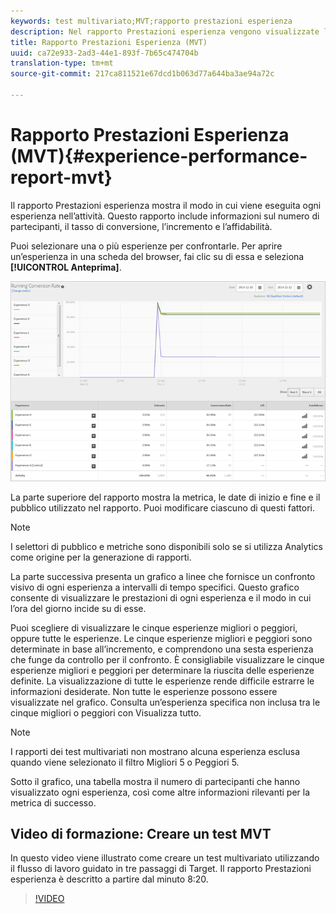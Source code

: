 ```yaml
---
keywords: test multivariato;MVT;rapporto prestazioni esperienza
description: Nel rapporto Prestazioni esperienza vengono visualizzate le prestazioni di ogni esperienza nell’attività. Questo include informazioni sul numero di partecipanti, il tasso di conversione, l’incremento e l’affidabilità.
title: Rapporto Prestazioni Esperienza (MVT)
uuid: ca72e933-2ad3-44e1-893f-7b65c474704b
translation-type: tm+mt
source-git-commit: 217ca811521e67dcd1b063d77a644ba3ae94a72c

---
```



# Rapporto Prestazioni Esperienza (MVT){#experience-performance-report-mvt}

Il rapporto Prestazioni esperienza mostra il modo in cui viene eseguita ogni esperienza nell’attività. Questo rapporto include informazioni sul numero di partecipanti, il tasso di conversione, l’incremento e l’affidabilità.

Puoi selezionare una o più esperienze per confrontarle. Per aprire un’esperienza in una scheda del browser, fai clic su di essa e seleziona **[!UICONTROL Anteprima]**.

![](assets/experienceperformancetable.png)

La parte superiore del rapporto mostra la metrica, le date di inizio e fine e il pubblico utilizzato nel rapporto. Puoi modificare ciascuno di questi fattori.

>[!NOTE]
>
>I selettori di pubblico e metriche sono disponibili solo se si utilizza Analytics come origine per la generazione di rapporti.

La parte successiva presenta un grafico a linee che fornisce un confronto visivo di ogni esperienza a intervalli di tempo specifici. Questo grafico consente di visualizzare le prestazioni di ogni esperienza e il modo in cui l’ora del giorno incide su di esse.

Puoi scegliere di visualizzare le cinque esperienze migliori o peggiori, oppure tutte le esperienze. Le cinque esperienze migliori e peggiori sono determinate in base all’incremento, e comprendono una sesta esperienza che funge da controllo per il confronto. È consigliabile visualizzare le cinque esperienze migliori e peggiori per determinare la riuscita delle esperienze definite. La visualizzazione di tutte le esperienze rende difficile estrarre le informazioni desiderate. Non tutte le esperienze possono essere visualizzate nel grafico. Consulta un’esperienza specifica non inclusa tra le cinque migliori o peggiori con Visualizza tutto.

>[!NOTE]
>
>I rapporti dei test multivariati non mostrano alcuna esperienza esclusa quando viene selezionato il filtro Migliori 5 o Peggiori 5.

Sotto il grafico, una tabella mostra il numero di partecipanti che hanno visualizzato ogni esperienza, così come altre informazioni rilevanti per la metrica di successo.

## Video di formazione: Creare un test MVT

In questo video viene illustrato come creare un test multivariato utilizzando il flusso di lavoro guidato in tre passaggi di Target. Il rapporto Prestazioni esperienza è descritto a partire dal minuto 8:20.

>[!VIDEO](https://video.tv.adobe.com/v/17395?captions=ita)